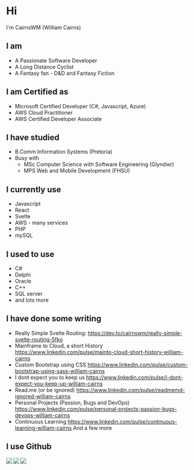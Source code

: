# Hi 
I'm CairnsWM (William Cairns)

## I am
- A Passionate Software Developer
- A Long Distance Cyclist
- A Fantasy fan - D&D and Fantasy Fiction

## I am Certified as
- Microsoft Certified Developer (C#, Javascript, Azure)
- AWS Cloud Practitioner
- AWS Certified Developer Associate

## I have studied
- B.Comm Information Systems (Pretoria)
- Busy with
  - MSc Computer Science with Software Engineering (Glyndwr)
  - MPS Web and Mobile Development (FHSU)

## I currently use
- Javascript
- React
- Svelte
- AWS - many services
- PHP
- mySQL

## I used to use
- C#
- Delphi
- Oracle
- C++
- SQL server
- and lots more

## I have done some writing
- Really Simple Svelte Routing: https://dev.to/cairnswm/really-simple-svelte-routing-5fko
- Mainframe to Cloud, a short History https://www.linkedin.com/pulse/mainto-cloud-short-history-william-cairns
- Custom Bootstrap using CSS https://www.linkedin.com/pulse/custom-bootstrap-using-sass-william-cairns
- I dont expect you to keep us https://www.linkedin.com/pulse/i-dont-expect-you-keep-up-william-cairns
- Read.me (or be ignored) https://www.linkedin.com/pulse/readmemd-ignored-william-cairns
- Personal Projects (Passion, Bugs and DevOps) https://www.linkedin.com/pulse/personal-projects-passion-bugs-devops-william-cairns
- Continuous Learning https://www.linkedin.com/pulse/continuous-learning-william-cairns
And a few more

## I use Github

<a href="https://github.com/cairnswm">
  <img align="left" src="https://github-readme-stats.vercel.app/api?username=cairnswm&count_private=true&show_icons=true&theme=radical" />
</a>
<a href="https://github.com/cairnswm">
  <img align="left" src="https://github-readme-stats.vercel.app/api/top-langs/?username=cairnswm" />
</a>

![](https://img.shields.io/badge/Code-Javascript-informational?style=flat&logo=code&logoColor=white&color=2bbc8a)

<!--GITHUB_ACTIVITY:{"rows": 5, "raw": true}-->
